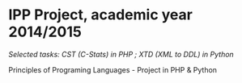 IPP Project, academic year 2014/2015
=====

*Selected tasks: CST (C-Stats) in PHP ; XTD (XML to DDL) in Python*

Principles of Programing Languages - Project in PHP &amp; Python
